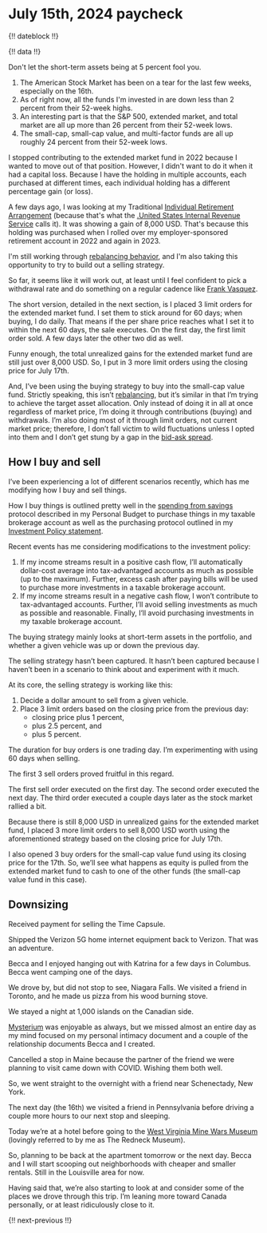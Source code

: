# July 15th, 2024 paycheck

{!! dateblock !!}

{!! data !!}

Don't let the short-term assets being at 5 percent fool you.

1. The American Stock Market has been on a tear for the last few weeks, especially on the 16th. 
2. As of right now, all the funds I'm invested in are down less than 2 percent from their 52-week highs. 
3. An interesting part is that the S&P 500, extended market, and total market are all up more than 26 percent from their 52-week lows. 
4. The small-cap, small-cap value, and multi-factor funds are all up roughly 24 percent from their 52-week lows.

I stopped contributing to the extended market fund in 2022 because I wanted to move out of that position. However, I didn't want to do it when it had a capital loss. Because I have the holding in multiple accounts, each purchased at different times, each individual holding has a different percentage gain (or loss).

A few days ago, I was looking at my Traditional [Individual Retirement Arrangement](https://www.irs.gov/retirement-plans/individual-retirement-arrangements-iras) (because that's what the [.United States Internal Revenue Service](IRS) calls it). It was showing a gain of 8,000 USD. That's because this holding was purchased when I rolled over my employer-sponsored retirement account in 2022 and again in 2023.

I'm still working through [rebalancing behavior](/experiences/finances/investment-policy/#rebalancing-the-portfolio), and I'm also taking this opportunity to try to build out a selling strategy.

So far, it seems like it will work out, at least until I feel confident to pick a withdrawal rate and do something on a regular cadence like [Frank Vasquez](https://www.riskparityradio.com).

The short version, detailed in the next section, is I placed 3 limit orders for the extended market fund. I set them to stick around for 60 days; when buying, I do daily. That means if the per share price reaches what I set it to within the next 60 days, the sale executes. On the first day, the first limit order sold. A few days later the other two did as well.

Funny enough, the total unrealized gains for the extended market fund are still just over 8,000 USD. So, I put in 3 more limit orders using the closing price for July 17th.

And, I’ve been using the buying strategy to buy into the small-cap value fund. Strictly speaking, this isn’t [rebalancing](https://en.m.wikipedia.org/wiki/Rebalancing_investments), but it’s similar in that I’m trying to achieve the target asset allocation. Only instead of doing it in all at once regardless of market price, I’m doing it through contributions (buying) and withdrawals. I’m also doing most of it through limit orders, not current market price; therefore, I don’t fall victim to wild fluctuations unless I opted into them and I don’t get stung by a gap in the [bid-ask spread](https://en.m.wikipedia.org/w/index.php?title=Bid–ask_spread&diffonly=true).

## How I buy and sell

I’ve been experiencing a lot of different scenarios recently, which has me modifying how I buy and sell things.

How I buy things is outlined pretty well in the [spending from savings](/experiences/finances/personal-budget/#spending-savings) protocol described in my Personal Budget to purchase things in my taxable brokerage account as well as the purchasing protocol outlined in my [Investment Policy statement](/experiences/finances/investment-policy/#investments).

Recent events has me considering modifications to the investment policy:

1. If my income streams result in a positive cash flow, I’ll automatically dollar-cost average into tax-advantaged accounts as much as possible (up to the maximum). Further, excess cash after paying bills will be used to purchase more investments in a taxable brokerage account.
2. If my income streams result in a negative cash flow, I won’t contribute to tax-advantaged accounts. Further, I’ll avoid selling investments as much as possible and reasonable. Finally, I’ll avoid purchasing investments in my taxable brokerage account.

The buying strategy mainly looks at short-term assets in the portfolio, and whether a given vehicle was up or down the previous day.

The selling strategy hasn’t been captured. It hasn’t been captured because I haven’t been in a scenario to think about and experiment with it much.

At its core, the selling strategy is working like this:

1. Decide a dollar amount to sell from a given vehicle.
2. Place 3 limit orders based on the closing price from the previous day:
    - closing price plus 1 percent,
    - plus 2.5 percent, and
    - plus 5 percent.

The duration for buy orders is one trading day. I’m experimenting with using 60 days when selling.

The first 3 sell orders proved fruitful in this regard.

The first sell order executed on the first day. The second order executed the next day. The third order executed a couple days later as the stock market rallied a bit.

Because there is still 8,000 USD in unrealized gains for the extended market fund, I placed 3 more limit orders to sell 8,000 USD worth using the aforementioned strategy based on the closing price for July 17th.

I also opened 3 buy orders for the small-cap value fund using its closing price for the 17th. So, we’ll see what happens as equity is pulled from the extended market fund to cash to one of the other funds (the small-cap value fund in this case).

## Downsizing

Received payment for selling the Time Capsule.

Shipped the Verizon 5G home internet equipment back to Verizon. That was an adventure.

Becca and I enjoyed hanging out with Katrina for a few days in Columbus. Becca went camping one of the days.

We drove by, but did not stop to see, Niagara Falls. We visited a friend in Toronto, and he made us pizza from his wood burning stove.  

We stayed a night at 1,000 islands on the Canadian side.

[Mysterium](https://mysterium.net) was enjoyable as always, but we missed almost an entire day as my mind focused on my personal intimacy document and a couple of the relationship documents Becca and I created.

Cancelled a stop in Maine because the partner of the friend we were planning to visit came down with COVID. Wishing them both well.

So, we went straight to the overnight with a friend near Schenectady, New York.

The next day (the 16th) we visited a friend in Pennsylvania before driving a couple more hours to our next stop and sleeping.

Today we’re at a hotel before going to the [West Virginia Mine Wars Museum](https://wvminewars.org/what-were-the-mine-wars) (lovingly referred to by me as The Redneck Museum).

So, planning to be back at the apartment tomorrow or the next day. Becca and I will start scooping out neighborhoods with cheaper and smaller rentals. Still in the Louisville area for now.

Having said that, we’re also starting to look at and consider some of the places we drove through this trip. I’m leaning more toward Canada personally, or at least ridiculously close to it.

{!! next-previous !!}